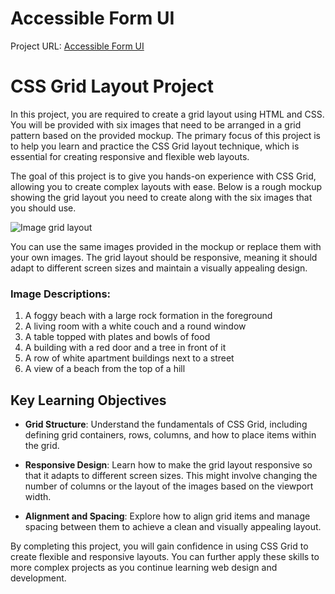 # Accessible Form UI
Project URL: [Accessible Form UI](https://github.com/herwingx-dev/roadmapsh/blob/main/accessible-form-ui/index.html)
<br>

# CSS Grid Layout Project

In this project, you are required to create a grid layout using HTML and CSS. You will be provided with six images that need to be arranged in a grid pattern based on the provided mockup. The primary focus of this project is to help you learn and practice the CSS Grid layout technique, which is essential for creating responsive and flexible web layouts.

The goal of this project is to give you hands-on experience with CSS Grid, allowing you to create complex layouts with ease. Below is a rough mockup showing the grid layout you need to create along with the six images that you should use.

![Image grid layout](https://assets.roadmap.sh/guest/image-grid.jpg)

You can use the same images provided in the mockup or replace them with your own images. The grid layout should be responsive, meaning it should adapt to different screen sizes and maintain a visually appealing design.

### Image Descriptions:

1. A foggy beach with a large rock formation in the foreground
2. A living room with a white couch and a round window
3. A table topped with plates and bowls of food
4. A building with a red door and a tree in front of it
5. A row of white apartment buildings next to a street
6. A view of a beach from the top of a hill

## Key Learning Objectives

- **Grid Structure**: Understand the fundamentals of CSS Grid, including defining grid containers, rows, columns, and how to place items within the grid.
  
- **Responsive Design**: Learn how to make the grid layout responsive so that it adapts to different screen sizes. This might involve changing the number of columns or the layout of the images based on the viewport width.
  
- **Alignment and Spacing**: Explore how to align grid items and manage spacing between them to achieve a clean and visually appealing layout.

By completing this project, you will gain confidence in using CSS Grid to create flexible and responsive layouts. You can further apply these skills to more complex projects as you continue learning web design and development.
